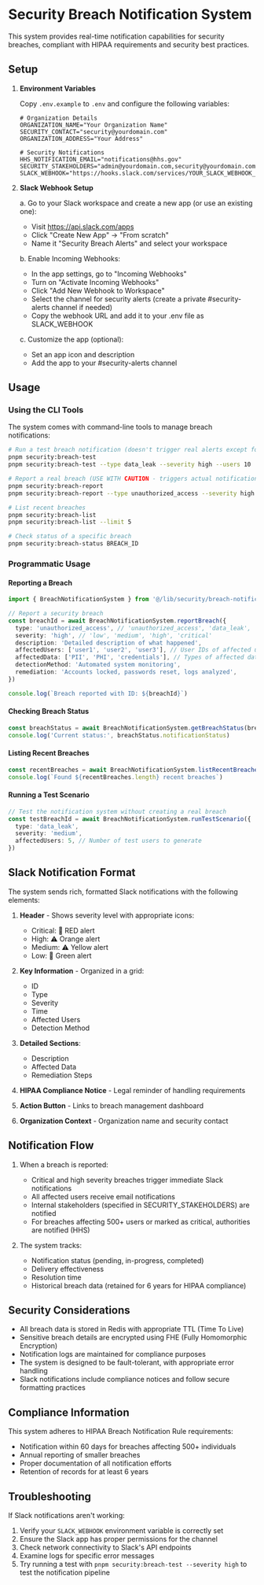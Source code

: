 # Security Breach Notification System

This system provides real-time notification capabilities for security breaches, compliant with HIPAA requirements and security best practices.

## Setup

1. **Environment Variables**

   Copy `.env.example` to `.env` and configure the following variables:

   ```
   # Organization Details
   ORGANIZATION_NAME="Your Organization Name"
   SECURITY_CONTACT="security@yourdomain.com"
   ORGANIZATION_ADDRESS="Your Address"

   # Security Notifications
   HHS_NOTIFICATION_EMAIL="notifications@hhs.gov"
   SECURITY_STAKEHOLDERS="admin@yourdomain.com,security@yourdomain.com"
   SLACK_WEBHOOK="https://hooks.slack.com/services/YOUR_SLACK_WEBHOOK_URL"
   ```

2. **Slack Webhook Setup**

   a. Go to your Slack workspace and create a new app (or use an existing one):
      - Visit https://api.slack.com/apps
      - Click "Create New App" → "From scratch"
      - Name it "Security Breach Alerts" and select your workspace

   b. Enable Incoming Webhooks:
      - In the app settings, go to "Incoming Webhooks"
      - Turn on "Activate Incoming Webhooks"
      - Click "Add New Webhook to Workspace"
      - Select the channel for security alerts (create a private #security-alerts channel if needed)
      - Copy the webhook URL and add it to your .env file as SLACK_WEBHOOK

   c. Customize the app (optional):
      - Set an app icon and description
      - Add the app to your #security-alerts channel

## Usage

### Using the CLI Tools

The system comes with command-line tools to manage breach notifications:

```bash
# Run a test breach notification (doesn't trigger real alerts except for Slack in high/critical severity)
pnpm security:breach-test
pnpm security:breach-test --type data_leak --severity high --users 10

# Report a real breach (USE WITH CAUTION - triggers actual notifications)
pnpm security:breach-report
pnpm security:breach-report --type unauthorized_access --severity high --users user1,user2 --affected-data "PHI,credentials"

# List recent breaches
pnpm security:breach-list
pnpm security:breach-list --limit 5

# Check status of a specific breach
pnpm security:breach-status BREACH_ID
```

### Programmatic Usage

#### Reporting a Breach

```typescript
import { BreachNotificationSystem } from '@/lib/security/breach-notification'

// Report a security breach
const breachId = await BreachNotificationSystem.reportBreach({
  type: 'unauthorized_access', // 'unauthorized_access', 'data_leak', 'system_compromise', 'other'
  severity: 'high', // 'low', 'medium', 'high', 'critical'
  description: 'Detailed description of what happened',
  affectedUsers: ['user1', 'user2', 'user3'], // User IDs of affected users
  affectedData: ['PII', 'PHI', 'credentials'], // Types of affected data
  detectionMethod: 'Automated system monitoring',
  remediation: 'Accounts locked, passwords reset, logs analyzed',
})

console.log(`Breach reported with ID: ${breachId}`)
```

#### Checking Breach Status

```typescript
const breachStatus = await BreachNotificationSystem.getBreachStatus(breachId)
console.log('Current status:', breachStatus.notificationStatus)
```

#### Listing Recent Breaches

```typescript
const recentBreaches = await BreachNotificationSystem.listRecentBreaches()
console.log(`Found ${recentBreaches.length} recent breaches`)
```

#### Running a Test Scenario

```typescript
// Test the notification system without creating a real breach
const testBreachId = await BreachNotificationSystem.runTestScenario({
  type: 'data_leak',
  severity: 'medium',
  affectedUsers: 5, // Number of test users to generate
})
```

## Slack Notification Format

The system sends rich, formatted Slack notifications with the following elements:

1. **Header** - Shows severity level with appropriate icons:
   - Critical: 🚨 RED alert
   - High: ⚠️ Orange alert
   - Medium: ⚠️ Yellow alert
   - Low: 📝 Green alert

2. **Key Information** - Organized in a grid:
   - ID
   - Type
   - Severity
   - Time
   - Affected Users
   - Detection Method

3. **Detailed Sections**:
   - Description
   - Affected Data
   - Remediation Steps

4. **HIPAA Compliance Notice** - Legal reminder of handling requirements

5. **Action Button** - Links to breach management dashboard

6. **Organization Context** - Organization name and security contact

## Notification Flow

1. When a breach is reported:
   - Critical and high severity breaches trigger immediate Slack notifications
   - All affected users receive email notifications
   - Internal stakeholders (specified in SECURITY_STAKEHOLDERS) are notified
   - For breaches affecting 500+ users or marked as critical, authorities are notified (HHS)

2. The system tracks:
   - Notification status (pending, in-progress, completed)
   - Delivery effectiveness
   - Resolution time
   - Historical breach data (retained for 6 years for HIPAA compliance)

## Security Considerations

- All breach data is stored in Redis with appropriate TTL (Time To Live)
- Sensitive breach details are encrypted using FHE (Fully Homomorphic Encryption)
- Notification logs are maintained for compliance purposes
- The system is designed to be fault-tolerant, with appropriate error handling
- Slack notifications include compliance notices and follow secure formatting practices

## Compliance Information

This system adheres to HIPAA Breach Notification Rule requirements:
- Notification within 60 days for breaches affecting 500+ individuals
- Annual reporting of smaller breaches
- Proper documentation of all notification efforts
- Retention of records for at least 6 years 

## Troubleshooting

If Slack notifications aren't working:

1. Verify your `SLACK_WEBHOOK` environment variable is correctly set
2. Ensure the Slack app has proper permissions for the channel
3. Check network connectivity to Slack's API endpoints
4. Examine logs for specific error messages
5. Try running a test with `pnpm security:breach-test --severity high` to test the notification pipeline 